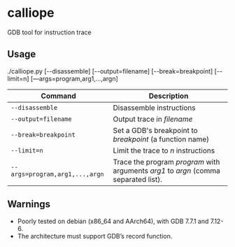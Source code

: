 # calliope
GDB tool for instruction trace

## Usage
./calliope.py [--disassemble] [--output=filename] [--break=breakpoint] [--limit=n] [—args=program,arg1,…,argn]

| Command | Description |
| --- | --- |
| `--disassemble` | Disassemble instructions |
| `--output=filename` | Output trace in _filename_ |
| `--break=breakpoint` | Set a GDB's breakpoint to _breakpoint_ (a function name) |
| `--limit=n` | Limit the trace to _n_ instructions |
| `--args=program,arg1,...,argn` | Trace the program _program_ with arguments _arg1_ to _argn_ (comma separated list). |

## Warnings
- Poorly tested on debian (x86_64 and AArch64), with GDB 7.7.1 and 7.12-6.
- The architecture must support GDB’s record function.
